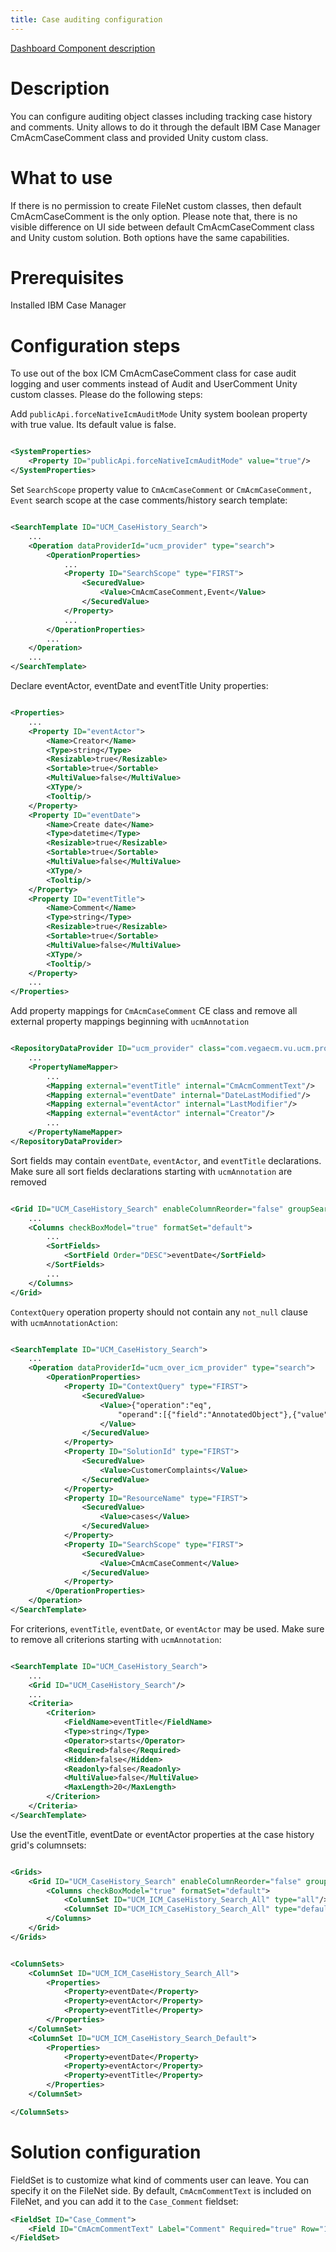 ```yaml
---
title: Case auditing configuration
---
```

[Dashboard Component description](../configuration/cases.md)
# Description 
You can configure auditing object classes including tracking case history and comments.
Unity allows to do it through the default IBM Case Manager CmAcmCaseComment class and provided Unity custom class.

# What to use
If there is no permission to create FileNet custom classes, then default CmAcmCaseComment is the only option.
Please note that, there is no visible difference on UI side between default CmAcmCaseComment class and Unity custom solution. Both options have the same capabilities.

# Prerequisites
Installed IBM Case Manager

# Configuration steps

To use out of the box ICM CmAcmCaseComment class for case audit logging and user comments instead of Audit and UserComment Unity custom classes. Please do the following steps:

Add `publicApi.forceNativeIcmAuditMode` Unity system boolean property with true value. Its default value is false.

```xml

<SystemProperties>
    <Property ID="publicApi.forceNativeIcmAuditMode" value="true"/>
</SystemProperties>
```

Set `SearchScope` property value to `CmAcmCaseComment` or `CmAcmCaseComment, Event` search scope at the case comments/history search template:


```xml

<SearchTemplate ID="UCM_CaseHistory_Search">
    ...
    <Operation dataProviderId="ucm_provider" type="search">
        <OperationProperties>
            ...
            <Property ID="SearchScope" type="FIRST">
                <SecuredValue>
                    <Value>CmAcmCaseComment,Event</Value>
                </SecuredValue>
            </Property>
            ...
        </OperationProperties>
        ...
    </Operation>
    ...
</SearchTemplate>
```

Declare eventActor, eventDate and eventTitle Unity properties:

```xml

<Properties>
    ...    
    <Property ID="eventActor">
        <Name>Creator</Name>
        <Type>string</Type>
        <Resizable>true</Resizable>
        <Sortable>true</Sortable>
        <MultiValue>false</MultiValue>
        <XType/>
        <Tooltip/>
    </Property>
    <Property ID="eventDate">
        <Name>Create date</Name>
        <Type>datetime</Type>
        <Resizable>true</Resizable>
        <Sortable>true</Sortable>
        <MultiValue>false</MultiValue>
        <XType/>
        <Tooltip/>
    </Property>
    <Property ID="eventTitle">
        <Name>Comment</Name>
        <Type>string</Type>
        <Resizable>true</Resizable>
        <Sortable>true</Sortable>
        <MultiValue>false</MultiValue>
        <XType/>
        <Tooltip/>
    </Property>
    ...    
</Properties>
```

Add property mappings for `CmAcmCaseComment` CE class and remove all external property mappings beginning with `ucmAnnotation`

```xml

<RepositoryDataProvider ID="ucm_provider" class="com.vegaecm.vu.ucm.providers.UcmProvider">
    ...
    <PropertyNameMapper>
        ...
        <Mapping external="eventTitle" internal="CmAcmCommentText"/>
        <Mapping external="eventDate" internal="DateLastModified"/>
        <Mapping external="eventActor" internal="LastModifier"/>
        <Mapping external="eventActor" internal="Creator"/>
        ...
    </PropertyNameMapper>
</RepositoryDataProvider>

```

Sort fields may contain `eventDate`, `eventActor`, and `eventTitle` declarations. Make sure all sort fields declarations starting with `ucmAnnotation` are removed

```xml

<Grid ID="UCM_CaseHistory_Search" enableColumnReorder="false" groupSearchResults="false">
    ...
    <Columns checkBoxModel="true" formatSet="default">
        ...
        <SortFields>
            <SortField Order="DESC">eventDate</SortField>
        </SortFields>
        ...
    </Columns>
</Grid>

```

`ContextQuery` operation property should not contain any `not_null` clause with `ucmAnnotationAction`:

```xml

<SearchTemplate ID="UCM_CaseHistory_Search">
    ...
    <Operation dataProviderId="ucm_over_icm_provider" type="search">
        <OperationProperties>
            <Property ID="ContextQuery" type="FIRST">
                <SecuredValue>
                    <Value>{"operation":"eq",
                        "operand":[{"field":"AnnotatedObject"},{"value":"{Level.CaseObjectId}"}]}
                    </Value>
                </SecuredValue>
            </Property>
            <Property ID="SolutionId" type="FIRST">
                <SecuredValue>
                    <Value>CustomerComplaints</Value>
                </SecuredValue>
            </Property>
            <Property ID="ResourceName" type="FIRST">
                <SecuredValue>
                    <Value>cases</Value>
                </SecuredValue>
            </Property>
            <Property ID="SearchScope" type="FIRST">
                <SecuredValue>
                    <Value>CmAcmCaseComment</Value>
                </SecuredValue>
            </Property>
        </OperationProperties>
    </Operation>
</SearchTemplate>
```

For criterions, `eventTitle`, `eventDate`, or `eventActor` may be used. Make sure to remove all criterions starting with `ucmAnnotation`:

```xml

<SearchTemplate ID="UCM_CaseHistory_Search">
    ...
    <Grid ID="UCM_CaseHistory_Search"/>
    ...
    <Criteria>
        <Criterion>
            <FieldName>eventTitle</FieldName>
            <Type>string</Type>
            <Operator>starts</Operator>
            <Required>false</Required>
            <Hidden>false</Hidden>
            <Readonly>false</Readonly>
            <MultiValue>false</MultiValue>
            <MaxLength>20</MaxLength>
        </Criterion>
    </Criteria>
</SearchTemplate>

```

Use the eventTitle, eventDate or eventActor properties at the case history grid's columnsets:

```xml

<Grids>
    <Grid ID="UCM_CaseHistory_Search" enableColumnReorder="false" groupSearchResults="false">
        <Columns checkBoxModel="true" formatSet="default">
            <ColumnSet ID="UCM_ICM_CaseHistory_Search_All" type="all"/>
            <ColumnSet ID="UCM_ICM_CaseHistory_Search_All" type="default"/>            
        </Columns>
    </Grid>
</Grids>

```

```xml

<ColumnSets>
    <ColumnSet ID="UCM_ICM_CaseHistory_Search_All">
        <Properties>
            <Property>eventDate</Property>
            <Property>eventActor</Property>
            <Property>eventTitle</Property>
        </Properties>
    </ColumnSet>
    <ColumnSet ID="UCM_ICM_CaseHistory_Search_Default">
        <Properties>
            <Property>eventDate</Property>
            <Property>eventActor</Property>
            <Property>eventTitle</Property>
        </Properties>
    </ColumnSet>

</ColumnSets>

```

# Solution configuration

FieldSet is to customize what kind of comments user can leave. You can specify it on the FileNet side. 
By default, `CmAcmCommentText` is included on FileNet, and you can add it to the `Case_Comment` fieldset:

```xml
<FieldSet ID="Case_Comment">
    <Field ID="CmAcmCommentText" Label="Comment" Required="true" Row="1" Column="1" MultiRow="true"/>
</FieldSet>

```
